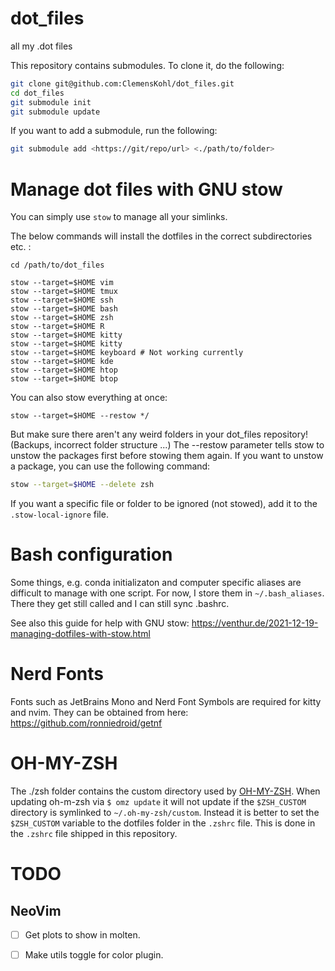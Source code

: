 # dot_files
all my .dot files

This repository contains submodules. To clone it, do the following:
```bash
git clone git@github.com:ClemensKohl/dot_files.git
cd dot_files
git submodule init
git submodule update
```
If you want to add a submodule, run the following:
```bash
git submodule add <https://git/repo/url> <./path/to/folder>
```

# Manage dot files with GNU stow
You can simply use `stow` to manage all your simlinks.

The below commands will install the dotfiles in the correct subdirectories etc. :

```
cd /path/to/dot_files

stow --target=$HOME vim
stow --target=$HOME tmux
stow --target=$HOME ssh
stow --target=$HOME bash
stow --target=$HOME zsh
stow --target=$HOME R
stow --target=$HOME kitty
stow --target=$HOME kitty
stow --target=$HOME keyboard # Not working currently
stow --target=$HOME kde
stow --target=$HOME htop
stow --target=$HOME btop

```

You can also stow everything at once:
```
stow --target=$HOME --restow */
```

But make sure there aren't any weird folders in your dot_files repository! (Backups, incorrect folder structure ...)
The --restow parameter tells stow to unstow the packages first before stowing them again.
If you want to unstow a package, you can use the following command:
``` bash
stow --target=$HOME --delete zsh
```

If you want a specific file or folder to be ignored (not stowed), add it to the `.stow-local-ignore` file.

# Bash configuration
Some things, e.g. conda initializaton and computer specific aliases are difficult to manage with one script.
For now, I store them in `~/.bash_aliases`. There they get still called and I can still sync .bashrc.

See also this guide for help with GNU stow:
https://venthur.de/2021-12-19-managing-dotfiles-with-stow.html

# Nerd Fonts
Fonts such as JetBrains Mono and Nerd Font Symbols are required for kitty and nvim. They can be obtained from here: https://github.com/ronniedroid/getnf

# OH-MY-ZSH
The ./zsh folder contains the custom directory used by [OH-MY-ZSH](https://github.com/ohmyzsh/ohmyzsh). When updating oh-m-zsh via `$ omz update` it will not update if the `$ZSH_CUSTOM` directory is symlinked to `~/.oh-my-zsh/custom`. Instead it is better to set the `$ZSH_CUSTOM` variable to the dotfiles folder in the `.zshrc` file. This is done in the `.zshrc` file shipped in this repository.

# TODO

## NeoVim
- [ ] Get plots to show in molten.
- [ ] Make utils toggle for color plugin.

